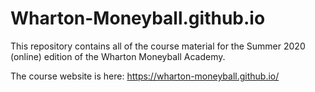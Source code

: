 # Wharton-Moneyball.github.io

This repository contains all of the course material for the Summer 2020 (online) edition of the Wharton Moneyball Academy.

The course website is here: https://wharton-moneyball.github.io/
